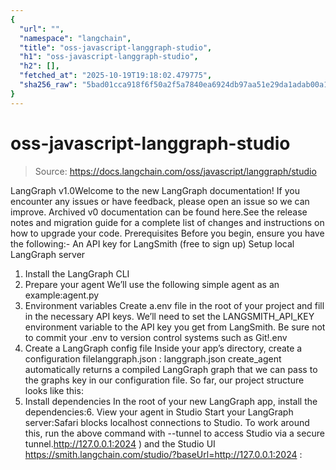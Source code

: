 ```yaml
---
{
  "url": "",
  "namespace": "langchain",
  "title": "oss-javascript-langgraph-studio",
  "h1": "oss-javascript-langgraph-studio",
  "h2": [],
  "fetched_at": "2025-10-19T19:18:02.479775",
  "sha256_raw": "5bad01cca918f6f50a2f5a7840ea6924db97aa51e29da1adab00a1bad3b79c7f"
}
---
```


# oss-javascript-langgraph-studio

> Source: https://docs.langchain.com/oss/javascript/langgraph/studio

LangGraph v1.0Welcome to the new LangGraph documentation! If you encounter any issues or have feedback, please open an issue so we can improve. Archived v0 documentation can be found here.See the release notes and migration guide for a complete list of changes and instructions on how to upgrade your code.
Prerequisites
Before you begin, ensure you have the following:- An API key for LangSmith (free to sign up)
Setup local LangGraph server
1. Install the LangGraph CLI
2. Prepare your agent
We’ll use the following simple agent as an example:agent.py
3. Environment variables
Create a.env
file in the root of your project and fill in the necessary API keys. We’ll need to set the LANGSMITH_API_KEY
environment variable to the API key you get from LangSmith.
Be sure not to commit your
.env
to version control systems such as Git!.env
4. Create a LangGraph config file
Inside your app’s directory, create a configuration filelanggraph.json
:
langgraph.json
create_agent
automatically returns a compiled LangGraph graph that we can pass to the graphs
key in our configuration file.
So far, our project structure looks like this:
5. Install dependencies
In the root of your new LangGraph app, install the dependencies:6. View your agent in Studio
Start your LangGraph server:Safari blocks
localhost
connections to Studio. To work around this, run the above command with --tunnel
to access Studio via a secure tunnel.http://127.0.0.1:2024
) and the Studio UI https://smith.langchain.com/studio/?baseUrl=http://127.0.0.1:2024
: